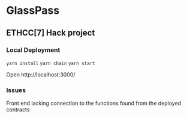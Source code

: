 # GlassPass
## ETHCC[7] Hack project

### Local Deployment 
```yarn install```
```yarn chain```
```yarn start```

Open http://localhost:3000/
### Issues 
Front end lacking connection to the functions found from the deployed contracts

